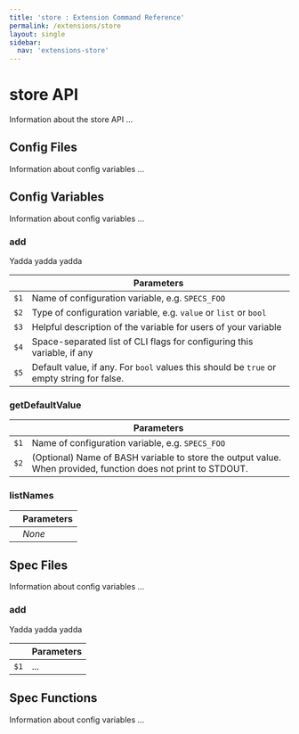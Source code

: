 ```yaml
---
title: 'store : Extension Command Reference'
permalink: /extensions/store
layout: single
sidebar:
  nav: 'extensions-store'
---
```


# store API

Information about the store API ...

## Config Files

Information about config variables ...

## Config Variables

Information about config variables ...

### add

Yadda yadda yadda

| | Parameters |
|-|------------|
| `$1` | Name of configuration variable, e.g. `SPECS_FOO` |
| `$2` | Type of configuration variable, e.g. `value` or `list` or `bool` |
| `$3` | Helpful description of the variable for users of your variable |
| `$4` | Space-separated list of CLI flags for configuring this variable, if any |
| `$5` | Default value, if any. For `bool` values this should be `true` or empty string for false. |

### getDefaultValue

| | Parameters |
|-|------------|
| `$1` | Name of configuration variable, e.g. `SPECS_FOO` |
| `$2` | (Optional) Name of BASH variable to store the output value. When provided, function does not print to STDOUT. |

### listNames

| | Parameters |
|-|------------|
| | _None_ |

## Spec Files

Information about config variables ...

### add

Yadda yadda yadda

| | Parameters |
|-|------------|
| `$1` | ...|
## Spec Functions

Information about config variables ...

